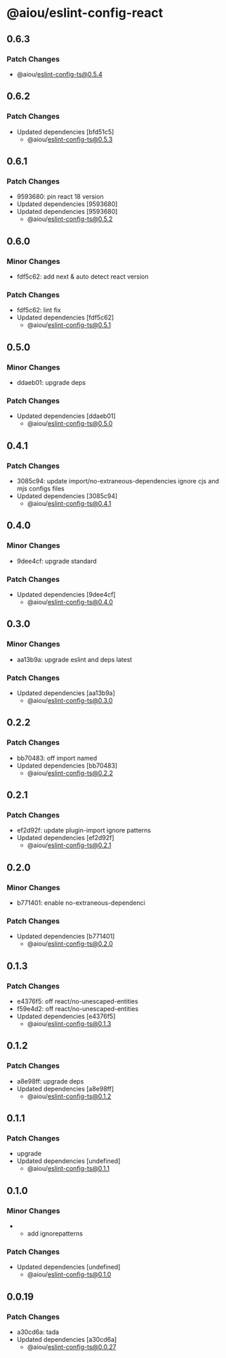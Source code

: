 # @aiou/eslint-config-react

## 0.6.3

### Patch Changes

- @aiou/eslint-config-ts@0.5.4

## 0.6.2

### Patch Changes

- Updated dependencies [bfd51c5]
  - @aiou/eslint-config-ts@0.5.3

## 0.6.1

### Patch Changes

- 9593680: pin react 18 version
- Updated dependencies [9593680]
- Updated dependencies [9593680]
  - @aiou/eslint-config-ts@0.5.2

## 0.6.0

### Minor Changes

- fdf5c62: add next & auto detect react version

### Patch Changes

- fdf5c62: lint fix
- Updated dependencies [fdf5c62]
  - @aiou/eslint-config-ts@0.5.1

## 0.5.0

### Minor Changes

- ddaeb01: upgrade deps

### Patch Changes

- Updated dependencies [ddaeb01]
  - @aiou/eslint-config-ts@0.5.0

## 0.4.1

### Patch Changes

- 3085c94: update import/no-extraneous-dependencies ignore cjs and mjs configs files
- Updated dependencies [3085c94]
  - @aiou/eslint-config-ts@0.4.1

## 0.4.0

### Minor Changes

- 9dee4cf: upgrade standard

### Patch Changes

- Updated dependencies [9dee4cf]
  - @aiou/eslint-config-ts@0.4.0

## 0.3.0

### Minor Changes

- aa13b9a: upgrade eslint and deps latest

### Patch Changes

- Updated dependencies [aa13b9a]
  - @aiou/eslint-config-ts@0.3.0

## 0.2.2

### Patch Changes

- bb70483: off import named
- Updated dependencies [bb70483]
  - @aiou/eslint-config-ts@0.2.2

## 0.2.1

### Patch Changes

- ef2d92f: update plugin-import ignore patterns
- Updated dependencies [ef2d92f]
  - @aiou/eslint-config-ts@0.2.1

## 0.2.0

### Minor Changes

- b771401: enable no-extraneous-dependenci

### Patch Changes

- Updated dependencies [b771401]
  - @aiou/eslint-config-ts@0.2.0

## 0.1.3

### Patch Changes

- e4376f5: off react/no-unescaped-entities
- f59e4d2: off react/no-unescaped-entities
- Updated dependencies [e4376f5]
  - @aiou/eslint-config-ts@0.1.3

## 0.1.2

### Patch Changes

- a8e98ff: upgrade deps
- Updated dependencies [a8e98ff]
  - @aiou/eslint-config-ts@0.1.2

## 0.1.1

### Patch Changes

- upgrade
- Updated dependencies [undefined]
  - @aiou/eslint-config-ts@0.1.1

## 0.1.0

### Minor Changes

- - add ignorepatterns

### Patch Changes

- Updated dependencies [undefined]
  - @aiou/eslint-config-ts@0.1.0

## 0.0.19

### Patch Changes

- a30cd6a: tada
- Updated dependencies [a30cd6a]
  - @aiou/eslint-config-ts@0.0.27
